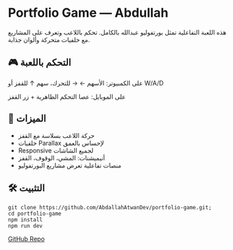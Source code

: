<!DOCTYPE html>
<html lang="ar">
<head>
  <meta charset="UTF-8">
  <meta name="viewport" content="width=device-width, initial-scale=1.0">

</head>
<body>
  <h1>Portfolio Game — Abdullah</h1>
  <p>هذه اللعبة التفاعلية تمثل بورتفوليو عبدالله بالكامل. تحكم باللاعب وتعرف على المشاريع مع خلفيات متحركة وألوان جذابة.</p>

  <div class="feature">
    <h2>🎮 التحكم باللعبة</h2>
    <p>على الكمبيوتر: الأسهم ← → للتحرك، سهم ↑ للقفز أو W/A/D</p>
    <p>على الموبايل: عصا التحكم الظاهرية + زر القفز</p>
  </div>

  <div class="feature">
    <h2>🌌 الميزات</h2>
    <ul>
      <li>حركة اللاعب بسلاسة مع القفز</li>
      <li>خلفيات Parallax لإحساس بالعمق</li>
      <li>Responsive لجميع الشاشات</li>
      <li>أنيميشنات: المشي، الوقوف، القفز</li>
      <li>منصات تفاعلية تعرض مشاريع البورتفوليو</li>
    </ul>
  </div>

  <div class="feature">
    <h2>🛠️ التثبيت</h2>
    <p>
      <code>git clone https://github.com/AbdallahAtwanDev/portfolio-game.git;</code><br>
      <code>cd portfolio-game</code><br>
      <code>npm install</code><br>
      <code>npm run dev</code>
    </p>
    <a href="https://github.com/AbdallahAtwanDev/portfolio-game.git" target="_blank">GitHub Repo</a>
  </div>

  <script>
    // Simple animation for scroll fade-in
    const features = document.querySelectorAll('.feature');
    window.addEventListener('scroll', () => {
      features.forEach(el => {
        const top = el.getBoundingClientRect().top;
        if(top < window.innerHeight - 50){
          el.style.opacity = 1;
          el.style.transform = "translateY(0)";
        }
      });
    });
  </script>
</body>
</html>
